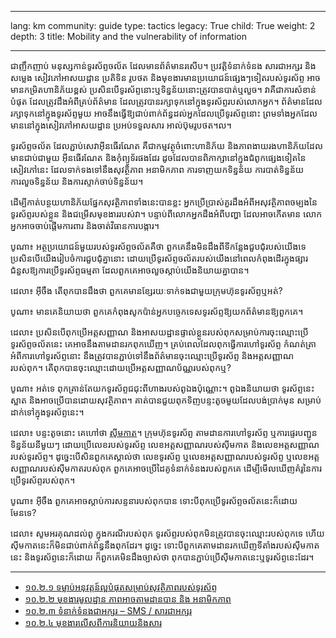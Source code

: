 

---

lang: km
community: guide
type: tactics
legacy: True
child: True
weight: 2
depth: 3
title: Mobility and the vulnerability of information

---

ជាញឹកញាប់ មនុស្សកាន់ទូរស័ព្ទចល័ត ដែលមានព័ត៌មានរសើប។ ប្រវត្តិទំនាក់ទំនង សារជាអក្សរ និងសម្លេង សៀវភៅអាសយដ្ឋាន ប្រតិទិន រូបថត និងមុខងារមានប្រយោជន៍ផ្សេងៗទៀតរបស់ទូរស័ព្ទ អាចមានកម្រិតហានិភ័យខ្ពស់ ប្រសិនបើទូរស័ព្ទនោះឬទិន្នន័យនោះត្រូវបានបាត់ឬលួច។ វាគឺជាការសំខាន់បំផុត ដែលត្រូវដឹងអំពីគ្រប់ព័ត៌មាន ដែលត្រូវបានរក្សាទុកនៅក្នុងទូរស័ព្ទរបស់លោកអ្នក។ ព័ត៌មានដែលរក្សាទុកនៅក្នុងទូរស័ព្ទមួយ អាចនឹងធ្វើឱ្យជាប់ពាក់ព័ន្ធដល់អ្នកដែលប្រើទូរស័ព្ទនោះ ព្រមទាំងអ្នកដែលមាននៅក្នុងសៀវភៅអាសយដ្ឋាន ប្រអប់ទទួលសារ អាល់ប៊ុមរូបថត។ល។

ទូរស័ព្ទចល័ត ដែលភ្ជាប់សេវាអ៊ីនធើរណែត គឺជាកម្មវត្ថុចំពោះហានិភ័យ និងភាពងាយរងហានិភ័យដែលមានជាប់ជាមួយ            អ៊ីនធើរណែត និងកុំព្យូទ័រផងដែរ ដូចដែលបានពិភាក្សានៅក្នុងជំពូកផ្សេងទៀតនៃសៀវភៅនេះ ដែលទាក់ទងទៅនឹងសុវត្ថិភាព អនាមិកភាព ការទាញយកទិន្នន័យ ការបាត់ទិន្នន័យ ការលួចទិន្នន័យ និងការស្ទាក់ចាប់ទិន្នន័យ។ 

ដើម្បីកាត់បន្ថយហានិភ័យផ្នែកសុវត្ថិភាពទាំងនេះបានខ្លះ អ្នកប្រើប្រាស់គួរដឹងអំពីអសុវត្ថិភាពចម្បងនៃទូរស័ព្ទរបស់ខ្លួន និងជម្រើសមុខងាររបស់វា។  បន្ទាប់ពីលោកអ្នកដឹងអំពីបញ្ហា ដែលអាចកើតមាន លោកអ្នកអាចចាប់ផ្តើមការពារ និងចាត់វិធានការបង្ការ។

<div class="background" markdown=1>
បូណា៖ អត្ថប្រយោជន៍មួយរបស់ទូរស័ព្ទចល័តគឺថា ពួកគេនឹងមិនដឹងពីទីកន្លែងជួបជុំរបស់យើងទេ ប្រសិនបើយើងរៀបចំការជួបជុំគ្នានោះ ដោយប្រើទូរស័ព្ទចល័តរបស់យើងនៅពេលកំពុងដើរក្នុងផ្សារ ជំនួសឱ្យការប្រើទូរស័ព្ទធម្មតា ដែលពួកគេអាចលួចស្តាប់យើងនិយាយគ្នាបាន។

ដេលា៖ អ៊ីចឹង តើពុកបានដឹងថា ពួកគេមានខ្សែរយៈទាក់ទងជាមួយក្រុមហ៊ុនទូរស័ព្ទឬអត់?

បូណា៖ មានគេនិយាយថា ពួកគេកំពុងសូកប៉ាន់អ្នកបច្ចេកទេសទូរស័ព្ទឱ្យយកព័ត៌មានឱ្យពួកគេ។

ដេលា៖ ប្រសិនបើពុកប្រើអត្តសញ្ញាណ និងអាសយដ្ឋានផ្ទាល់ខ្លួនរបស់ពុកសម្រាប់ការចុះឈ្មោះប្រើទូរស័ព្ទចល័តនេះ គេអាចនឹងតាមដានរកពុកឃើញ។ គ្រប់ពេលដែលពុកធ្វើការហៅទូរស័ព្ទ កំណត់ត្រាអំពីការហៅទូរស័ព្ទនោះ នឹងត្រូវបានភ្ជាប់ទៅនឹងព័ត៌មានចុះឈ្មោះប្រើទូរស័ព្ទ និងអត្តសញ្ញាណរបស់ពុក។ តើពុកបានចុះឈ្មោះដោយប្រើអត្តសញ្ញាណប័ណ្ណរបស់ពុកឬ?

បូណា៖ អត់ទេ ពុកគ្រាន់តែយកទូរស័ព្ទជជុះពីហាងរបស់ពូឯងប៉ុណ្ណោះ។ ពូឯងនិយាយថា ទូរស័ព្ទនេះស្អាត និងអាចប្រើបានដោយសុវត្ថិភាព។ គាត់បានជួយពុកទិញបន្ទះតូចមួយដែលបង់ប្រាក់មុន សម្រាប់ដាក់ទៅក្នុងទូរស័ព្ទនេះ។

ដេលា៖ បន្ទះតូចនោះ គេហៅថា [ស៊ីមកាត](/km/glossary#SIM_card)។ ក្រុមហ៊ុនទូរស័ព្ទ តាមដានការហៅទូរស័ព្ទ ឬការផ្ទេរបញ្ជូនទិន្នន័យនីមួយៗ ដោយប្រើលេខរបស់ទូរស័ព្ទ លេខអត្តសញ្ញាណរបស់ស៊ីមកាត និងលេខអត្តសញ្ញាណរបស់ទូរស័ព្ទ។ ដូច្នេះបើសិនពួកគេស្គាល់ថា លេខទូរស័ព្ទ ឬលេខអត្តសញ្ញាណរបស់ទូរស័ព្ទ ឬលេខអត្តសញ្ញាណរបស់ស៊ីមកាតរបស់ពុក ពួកគេអាចប្រើដៃគូទំនាក់ទំនងរបស់ពួកគេ ដើម្បីមើលឃើញគំរូនៃការប្រើទូរស័ព្ទរបស់ពុក។

បូណា៖ អ៊ីចឹង ពួកគេអាចស្តាប់ការសន្ទនារបស់ពុកបាន ទោះបីពុកប្រើទូរស័ព្ទចល័តនេះក៏ដោយ មែនទេ?

ដេលា៖ សូមអរគុណដល់ពូ ក្នុងករណីរបស់ពុក ទូរស័ព្ទរបស់ពុកមិនត្រូវបានចុះឈ្មោះរបស់ពុកទេ ហើយស៊ីមកាតនេះក៏មិនជាប់ពាក់ព័ន្ធនឹងពុកដែរ។ ដូច្នេះ ទោះបីពួកគេតាមដានរកឃើញទីតាំងរបស់ស៊ីមកាតនេះ និងទូរស័ព្ទនេះក៏ដោយ ក៏ពួកគេមិនដឹងច្បាស់ថា ពុកបានភ្ជាប់ប្រើស៊ីមកាតនេះឬទូរស័ព្ទនេះដែរ។
</div>

-------------------

* [១០.២.១ ទម្លាប់អនុវត្តន៍ល្អបំផុតសម្រាប់សុវត្ថិភាពរបស់ទូរស័ព្ទ](/km/chapter_10_2_1)
* [១០.២.២ មុខងារមូលដ្ឋាន ភាពអាចតាមដានបាន និង អនាមិកភាព](/km/chapter_10_2_2)
* [១០.២.៣ ទំនាក់ទំនងជាអក្សរ – SMS / សារជាអក្សរ](/km/chapter_10_2_3)
* [១០.២.៤ មុខងារលើសពីការនិយាយនិងសារ](/km/chapter_10_2_4)



